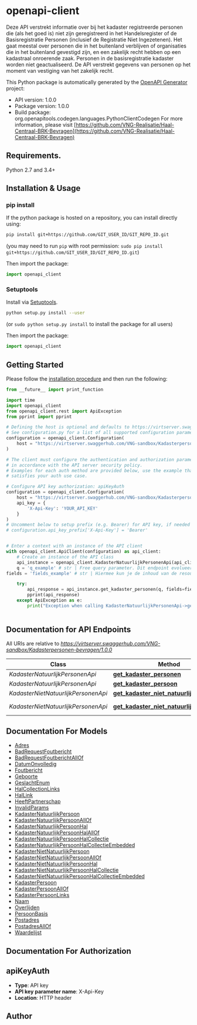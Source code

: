 # openapi-client
Deze API verstrekt informatie over bij het kadaster registreerde personen die (als het goed is) niet zijn geregistreerd in het Handelsregister of de Basisregistratie Personen (inclusief de Registratie Niet Ingezetenen). Het gaat meestal over personen die in het buitenland verblijven of organisaties die in het buitenland gevestigd zijn, en een zakelijk recht hebben op een kadastraal onroerende zaak. Personen in de basisregistratie kadaster worden niet geactualiseerd. De API verstrekt gegevens van personen op het moment van vestiging van het zakelijk recht.

This Python package is automatically generated by the [OpenAPI Generator](https://openapi-generator.tech) project:

- API version: 1.0.0
- Package version: 1.0.0
- Build package: org.openapitools.codegen.languages.PythonClientCodegen
For more information, please visit [https://github.com/VNG-Realisatie/Haal-Centraal-BRK-Bevragen](https://github.com/VNG-Realisatie/Haal-Centraal-BRK-Bevragen)

## Requirements.

Python 2.7 and 3.4+

## Installation & Usage
### pip install

If the python package is hosted on a repository, you can install directly using:

```sh
pip install git+https://github.com/GIT_USER_ID/GIT_REPO_ID.git
```
(you may need to run `pip` with root permission: `sudo pip install git+https://github.com/GIT_USER_ID/GIT_REPO_ID.git`)

Then import the package:
```python
import openapi_client
```

### Setuptools

Install via [Setuptools](http://pypi.python.org/pypi/setuptools).

```sh
python setup.py install --user
```
(or `sudo python setup.py install` to install the package for all users)

Then import the package:
```python
import openapi_client
```

## Getting Started

Please follow the [installation procedure](#installation--usage) and then run the following:

```python
from __future__ import print_function

import time
import openapi_client
from openapi_client.rest import ApiException
from pprint import pprint

# Defining the host is optional and defaults to https://virtserver.swaggerhub.com/VNG-sandbox/Kadasterpersonen-bevragen/1.0.0
# See configuration.py for a list of all supported configuration parameters.
configuration = openapi_client.Configuration(
    host = "https://virtserver.swaggerhub.com/VNG-sandbox/Kadasterpersonen-bevragen/1.0.0"
)

# The client must configure the authentication and authorization parameters
# in accordance with the API server security policy.
# Examples for each auth method are provided below, use the example that
# satisfies your auth use case.

# Configure API key authorization: apiKeyAuth
configuration = openapi_client.Configuration(
    host = "https://virtserver.swaggerhub.com/VNG-sandbox/Kadasterpersonen-bevragen/1.0.0",
    api_key = {
        'X-Api-Key': 'YOUR_API_KEY'
    }
)
# Uncomment below to setup prefix (e.g. Bearer) for API key, if needed
# configuration.api_key_prefix['X-Api-Key'] = 'Bearer'


# Enter a context with an instance of the API client
with openapi_client.ApiClient(configuration) as api_client:
    # Create an instance of the API class
    api_instance = openapi_client.KadasterNatuurlijkPersonenApi(api_client)
    q = 'q_example' # str | Free query parameter. Dit endpoint evolueert naar free query zoeken. In deze versie kan alleen een combinatie van (het begin van) de geslachtsnaam en geboortedatum [YYYY-mm-dd] worden opgegeven.
fields = 'fields_example' # str | Hiermee kun je de inhoud van de resource naar behoefte aanpassen door een door komma's gescheiden lijst van property namen op te geven. Bij opgave van niet-bestaande properties wordt een 400 Bad Request teruggegeven. Wanneer de fields parameter niet is opgegeven, worden alle properties met een waarde teruggegeven. Zie [functionele specificaties](https://github.com/VNG-Realisatie/Haal-Centraal-common/blob/v1.0.0/features/fields.feature) (optional)

    try:
        api_response = api_instance.get_kadaster_personen(q, fields=fields)
        pprint(api_response)
    except ApiException as e:
        print("Exception when calling KadasterNatuurlijkPersonenApi->get_kadaster_personen: %s\n" % e)
    
```

## Documentation for API Endpoints

All URIs are relative to *https://virtserver.swaggerhub.com/VNG-sandbox/Kadasterpersonen-bevragen/1.0.0*

Class | Method | HTTP request | Description
------------ | ------------- | ------------- | -------------
*KadasterNatuurlijkPersonenApi* | [**get_kadaster_personen**](docs/KadasterNatuurlijkPersonenApi.md#get_kadaster_personen) | **GET** /kadasternatuurlijkpersonen | 
*KadasterNatuurlijkPersonenApi* | [**get_kadaster_persoon**](docs/KadasterNatuurlijkPersonenApi.md#get_kadaster_persoon) | **GET** /kadasternatuurlijkpersonen/{kadasternatuurlijkpersoonidentificatie} | 
*KadasterNietNatuurlijkPersonenApi* | [**get_kadaster_niet_natuurlijk_personen**](docs/KadasterNietNatuurlijkPersonenApi.md#get_kadaster_niet_natuurlijk_personen) | **GET** /kadasternietnatuurlijkpersonen | 
*KadasterNietNatuurlijkPersonenApi* | [**get_kadaster_niet_natuurlijk_persoon**](docs/KadasterNietNatuurlijkPersonenApi.md#get_kadaster_niet_natuurlijk_persoon) | **GET** /kadasternietnatuurlijkpersonen/{kadasternietnatuurlijkpersoonidentificatie} | 


## Documentation For Models

 - [Adres](docs/Adres.md)
 - [BadRequestFoutbericht](docs/BadRequestFoutbericht.md)
 - [BadRequestFoutberichtAllOf](docs/BadRequestFoutberichtAllOf.md)
 - [DatumOnvolledig](docs/DatumOnvolledig.md)
 - [Foutbericht](docs/Foutbericht.md)
 - [Geboorte](docs/Geboorte.md)
 - [GeslachtEnum](docs/GeslachtEnum.md)
 - [HalCollectionLinks](docs/HalCollectionLinks.md)
 - [HalLink](docs/HalLink.md)
 - [HeeftPartnerschap](docs/HeeftPartnerschap.md)
 - [InvalidParams](docs/InvalidParams.md)
 - [KadasterNatuurlijkPersoon](docs/KadasterNatuurlijkPersoon.md)
 - [KadasterNatuurlijkPersoonAllOf](docs/KadasterNatuurlijkPersoonAllOf.md)
 - [KadasterNatuurlijkPersoonHal](docs/KadasterNatuurlijkPersoonHal.md)
 - [KadasterNatuurlijkPersoonHalAllOf](docs/KadasterNatuurlijkPersoonHalAllOf.md)
 - [KadasterNatuurlijkPersoonHalCollectie](docs/KadasterNatuurlijkPersoonHalCollectie.md)
 - [KadasterNatuurlijkPersoonHalCollectieEmbedded](docs/KadasterNatuurlijkPersoonHalCollectieEmbedded.md)
 - [KadasterNietNatuurlijkPersoon](docs/KadasterNietNatuurlijkPersoon.md)
 - [KadasterNietNatuurlijkPersoonAllOf](docs/KadasterNietNatuurlijkPersoonAllOf.md)
 - [KadasterNietNatuurlijkPersoonHal](docs/KadasterNietNatuurlijkPersoonHal.md)
 - [KadasterNietNatuurlijkPersoonHalCollectie](docs/KadasterNietNatuurlijkPersoonHalCollectie.md)
 - [KadasterNietNatuurlijkPersoonHalCollectieEmbedded](docs/KadasterNietNatuurlijkPersoonHalCollectieEmbedded.md)
 - [KadasterPersoon](docs/KadasterPersoon.md)
 - [KadasterPersoonAllOf](docs/KadasterPersoonAllOf.md)
 - [KadasterPersoonLinks](docs/KadasterPersoonLinks.md)
 - [Naam](docs/Naam.md)
 - [Overlijden](docs/Overlijden.md)
 - [PersoonBasis](docs/PersoonBasis.md)
 - [Postadres](docs/Postadres.md)
 - [PostadresAllOf](docs/PostadresAllOf.md)
 - [Waardelijst](docs/Waardelijst.md)


## Documentation For Authorization


## apiKeyAuth

- **Type**: API key
- **API key parameter name**: X-Api-Key
- **Location**: HTTP header


## Author




